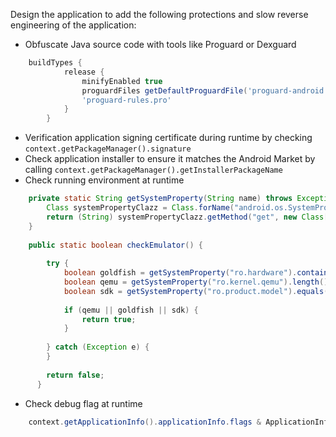 Design the application to add the following protections and slow reverse engineering of the application:

*   Obfuscate Java source code with tools like Proguard or Dexguard
```gradle
    buildTypes {
            release {
                minifyEnabled true
                proguardFiles getDefaultProguardFile('proguard-android.txt'),
                'proguard-rules.pro'
            }
        }
```
*   Verification application signing certificate during runtime by checking `context.getPackageManager().signature`
*   Check application installer to ensure it matches the Android Market by calling `context.getPackageManager().getInstallerPackageName`
*   Check running environment at runtime
```java
    private static String getSystemProperty(String name) throws Exception {
        Class systemPropertyClazz = Class.forName("android.os.SystemProperties");
        return (String) systemPropertyClazz.getMethod("get", new Class[] { String.class }).invoke(systemPropertyClazz, new Object[] { name });
    }
    
    public static boolean checkEmulator() {
    
        try {
            boolean goldfish = getSystemProperty("ro.hardware").contains("goldfish");
            boolean qemu = getSystemProperty("ro.kernel.qemu").length() > 0;
            boolean sdk = getSystemProperty("ro.product.model").equals("sdk");
    
            if (qemu || goldfish || sdk) {
                return true;
            }
    
        } catch (Exception e) {
        }
    
        return false;
      }
```
*   Check debug flag at runtime
```java
    context.getApplicationInfo().applicationInfo.flags & ApplicationInfo.FLAG_DEBUGGABLE;
```